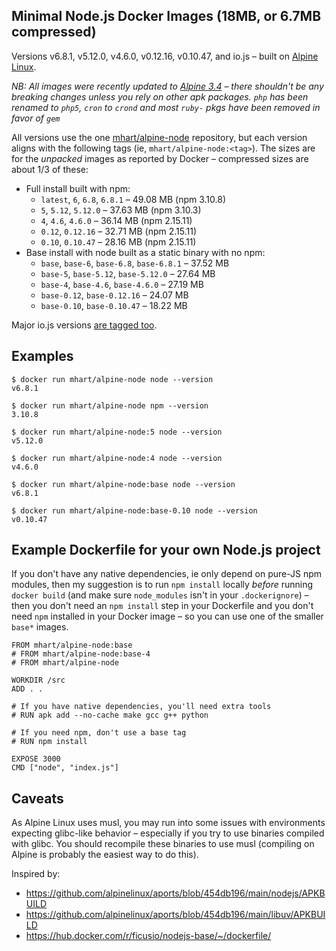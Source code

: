 Minimal Node.js Docker Images (18MB, or 6.7MB compressed)
---------------------------------------------------------

Versions v6.8.1, v5.12.0, v4.6.0, v0.12.16, v0.10.47, and io.js –
built on [Alpine Linux](https://alpinelinux.org/).

*NB: All images were recently updated to [Alpine 3.4](https://alpinelinux.org/posts/Alpine-3.4.0-released.html) –
there shouldn't be any breaking changes unless you rely on other apk packages. `php` has been
renamed to `php5`, `cron` to `crond` and most `ruby-` pkgs have been removed in favor of `gem`*

All versions use the one [mhart/alpine-node](https://hub.docker.com/r/mhart/alpine-node/) repository,
but each version aligns with the following tags (ie, `mhart/alpine-node:<tag>`). The sizes are for the
*unpacked* images as reported by Docker – compressed sizes are about 1/3 of these:

- Full install built with npm:
  - `latest`, `6`, `6.8`, `6.8.1` – 49.08 MB (npm 3.10.8)
  - `5`, `5.12`, `5.12.0` – 37.63 MB (npm 3.10.3)
  - `4`, `4.6`, `4.6.0` – 36.14 MB (npm 2.15.11)
  - `0.12`, `0.12.16` – 32.71 MB (npm 2.15.11)
  - `0.10`, `0.10.47` – 28.16 MB (npm 2.15.11)
- Base install with node built as a static binary with no npm:
  - `base`, `base-6`, `base-6.8`, `base-6.8.1` – 37.52 MB
  - `base-5`, `base-5.12`, `base-5.12.0` – 27.64 MB
  - `base-4`, `base-4.6`, `base-4.6.0` – 27.19 MB
  - `base-0.12`, `base-0.12.16` – 24.07 MB
  - `base-0.10`, `base-0.10.47` – 18.22 MB

Major io.js versions [are tagged too](https://hub.docker.com/r/mhart/alpine-node/tags/).

Examples
--------

    $ docker run mhart/alpine-node node --version
    v6.8.1

    $ docker run mhart/alpine-node npm --version
    3.10.8

    $ docker run mhart/alpine-node:5 node --version
    v5.12.0

    $ docker run mhart/alpine-node:4 node --version
    v4.6.0

    $ docker run mhart/alpine-node:base node --version
    v6.8.1

    $ docker run mhart/alpine-node:base-0.10 node --version
    v0.10.47

Example Dockerfile for your own Node.js project
-----------------------------------------------

If you don't have any native dependencies, ie only depend on pure-JS npm
modules, then my suggestion is to run `npm install` locally *before* running
`docker build` (and make sure `node_modules` isn't in your `.dockerignore`) –
then you don't need an `npm install` step in your Dockerfile and you don't need
`npm` installed in your Docker image – so you can use one of the smaller
`base*` images.

    FROM mhart/alpine-node:base
    # FROM mhart/alpine-node:base-4
    # FROM mhart/alpine-node

    WORKDIR /src
    ADD . .

    # If you have native dependencies, you'll need extra tools
    # RUN apk add --no-cache make gcc g++ python

    # If you need npm, don't use a base tag
    # RUN npm install

    EXPOSE 3000
    CMD ["node", "index.js"]

Caveats
-------

As Alpine Linux uses musl, you may run into some issues with environments
expecting glibc-like behavior – especially if you try to use binaries compiled
with glibc. You should recompile these binaries to use musl (compiling on
Alpine is probably the easiest way to do this).

Inspired by:

- https://github.com/alpinelinux/aports/blob/454db196/main/nodejs/APKBUILD
- https://github.com/alpinelinux/aports/blob/454db196/main/libuv/APKBUILD
- https://hub.docker.com/r/ficusio/nodejs-base/~/dockerfile/

